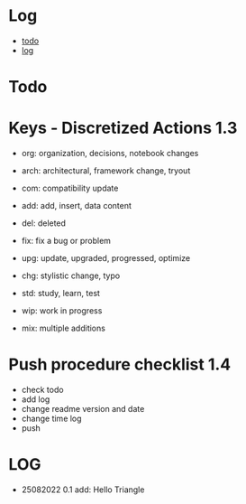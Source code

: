 # Log
- [todo](#todo)
- [log](#log)

# Todo


# Keys - Discretized Actions 1.3
- org: organization, decisions, notebook changes
- arch: architectural, framework change, tryout

- com: compatibility update
- add: add, insert, data content

- del: deleted
- fix: fix a bug or problem
- upg: update, upgraded, progressed, optimize
- chg: stylistic change, typo

- std: study, learn, test
- wip: work in progress
- mix: multiple additions

# Push procedure checklist 1.4
- check todo
- add log
- change readme version and date
- change time log
- push

# LOG
- 25082022 0.1 add: Hello Triangle
